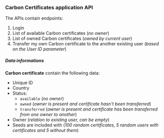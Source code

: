  
### Carbon Certificates application API

The APIs contain endpoints:

1. Login
2. List of available Carbon certificates (_no owner_)
3. List of owned Carbon certificates (_owned by current user_)
4. Transfer my own Carbon certificate to the another existing user (_based on the User ID parameter_)

##### Data informations

**Carbon certificate**  contain the following data:

- Unique ID
- Country
- Status:
  - `available` (_no owner_)
  - `owned` (_owner is present and certificate hasn't been transferred_)
  - `transferred` (_owner is present and certificate has been transferred from one owner to another_)
- Owner (_relation to existing user, can be empty_)  
- Seeds are included with (_100 random certificates, 5 random users with certificates and 5 without them_)  
